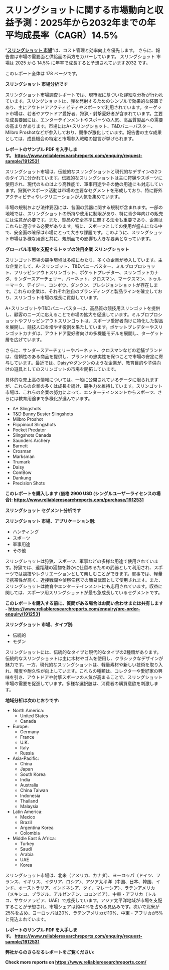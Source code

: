 <p><h1>スリングショットに関する市場動向と収益予測：2025年から2032年までの年平均成長率（CAGR）14.5%</h1></p><p>&ldquo;<strong><a href="https://www.reliableresearchreports.com/slingshot-r1912531?utm_campaign=110&utm_medium=9&utm_source=Github&utm_content=ia&utm_term=27022025&utm_id=slingshot">スリングショット 市場</a></strong>&rdquo;は、コスト管理と効率向上を優先します。 さらに、報告書は市場の需要面と供給面の両方をカバーしています。 スリングショット 市場は 2025 から 14.5% に年率で成長すると予想されています2032 です。</p>
<p>このレポート全体は 178 ページです。</p>
<p><strong>スリングショット 市場分析です</strong></p>
<p><p>スリングショット市場調査レポートでは、現市況に基づいた詳細な分析が行われています。スリングショットは、弾を発射するためのシンプルで効果的な装置であり、主にアウトドアアクティビティやスポーツで利用されています。ターゲット市場は、若者やアウトドア愛好者、狩猟・射撃愛好者が含まれています。主要な成長要因には、エンターテインメントやスポーツの人気、高品質製品への需要の高まりがあります。市場にはA+スリングショット、T&Dバニーバスター、Milbro Proshotなどが参入しており、競争が激化しています。報告書の主な成果としては、成長機会の特定と市場参入戦略の提言が挙げられます。</p></p>
<p><strong>レポートのサンプル PDF を入手します。&nbsp;<a href="https://www.reliableresearchreports.com/enquiry/request-sample/1912531?utm_campaign=110&utm_medium=9&utm_source=Github&utm_content=ia&utm_term=27022025&utm_id=slingshot">https://www.reliableresearchreports.com/enquiry/request-sample/1912531</a></strong></p>
<p><p>スリングショット市場は、伝統的なスリングショットと現代的なデザインの2つのタイプに分かれています。伝統的なスリングショットは主に狩猟やスポーツに使用され、現代のものはより高性能で、軍事用途やその他の用途にも対応しています。狩猟やスポーツ活動は市場の主要なセグメントを形成しており、特に野外アクティビティやレクリエーションが人気を集めています。</p><p>市場の規制および法律要因には、各国の武器に関する規制が含まれます。一部の地域では、スリングショットの所持や使用に制限があり、特に青少年向けの販売には注意が必要です。また、製品の安全基準に関する法令も重要であり、企業はこれらに遵守する必要があります。特に、スポーツとしての使用が盛んになる中で、安全面の確保は市場にとって大きな課題です。このように、スリングショット市場は多様な用途と共に、規制面での影響も大きな要素となっています。</p></p>
<p><strong>グローバル市場を支配するトップの注目企業 スリングショット</strong></p>
<p><p>スリンゴット市場の競争環境は多岐にわたり、多くの企業が参入しています。主な企業として、A+スリンゴット、T&Dバニーバスター、ミルブロプロショット、フリッピンアウトスリンゴット、ポケットプレデター、スリンゴットカナダ、サンダースアーチェリー、バーネット、クロスマン、マークスマン、トゥルーマーク、デイジー、コンボウ、ダンクン、プレシジョンショットが存在します。これらの企業は、それぞれ独自のブランディングと製品ラインを確立しており、スリンゴット市場の成長に貢献しています。</p><p>A+スリンゴットやT&Dバニーバスターは、高品質の競技用スリンゴットを提供し、顧客のニーズに応えることで市場の拡大を促進しています。ミルブロプロショットやフリッピンアウトスリンゴットは、スポーツ愛好者向けに特化した製品を展開し、競技人口を増やす役割を果たしています。ポケットプレデターやスリンゴットカナダは、アウトドア愛好者向けの多機能モデルを展開し、ターゲット層を広げています。</p><p>さらに、サンダースアーチェリーやバーネット、クロスマンなどの老舗ブランドは、信頼性のある商品を提供し、ブランドの忠実性を保つことで市場の安定に寄与しています。最近では、Daisyやダンクンのような企業が、教育目的や子供向けの遊具としてのスリンゴットの市場を開拓しています。</p><p>具体的な売上高の情報については、一般に公開されているデータに限られますが、これらの企業の多くは成長を続け、競争力を維持しています。スリンゴット市場は、これらの企業の努力によって、エンターテインメントからスポーツ、さらには教育用途まで多様化が進んでいます。</p></p>
<p><ul><li>A+ Slingshots</li><li>T&D Bunny Buster Slingshots</li><li>Milbro Proshot</li><li>Flippinout Slingshots</li><li>Pocket Predator</li><li>Slingshots Canada</li><li>Saunders Archery</li><li>Barnett</li><li>Crosman</li><li>Marksman</li><li>Trumark</li><li>Daisy</li><li>ComBow</li><li>Dankung</li><li>Precision Shots</li></ul></p>
<p><strong>このレポートを購入します (価格 2900 USD (シングルユーザーライセンスの場合):&nbsp;<a href="https://www.reliableresearchreports.com/purchase/1912531?utm_campaign=110&utm_medium=9&utm_source=Github&utm_content=ia&utm_term=27022025&utm_id=slingshot">https://www.reliableresearchreports.com/purchase/1912531</a></strong></p>
<p><strong>スリングショット セグメント分析です</strong></p>
<p><strong>スリングショット 市場、アプリケーション別:</strong></p>
<p><ul><li>ハンティング</li><li>スポーツ</li><li>軍事用途</li><li>その他</li></ul></p>
<p><p>スリングショットは狩猟、スポーツ、軍事などの多様な用途で使用されています。狩猟では、遠距離の獲物を静かに仕留めるための武器として利用され、スポーツでは競技やレクリエーションとして楽しむことができます。軍事では、軽量で携帯性が高く、近接戦闘や偵察任務での簡易武器として使用されます。また、スリングショットは教育やエンターテインメントにも応用されています。収益に関しては、スポーツ用スリングショットが最も急成長しているセグメントです。</p></p>
<p><strong>このレポートを購入する前に、質問がある場合はお問い合わせまたは共有します - <a href="https://www.reliableresearchreports.com/enquiry/pre-order-enquiry/1912531?utm_campaign=110&utm_medium=9&utm_source=Github&utm_content=ia&utm_term=27022025&utm_id=slingshot">https://www.reliableresearchreports.com/enquiry/pre-order-enquiry/1912531</a></strong></p>
<p><strong>スリングショット 市場、タイプ別:</strong></p>
<p><ul><li>伝統的</li><li>モダン</li></ul></p>
<p><p>スリングショットには、伝統的なタイプと現代的なタイプの2種類があります。伝統的なスリングショットは主に木材やゴムを使用し、クラシックなデザインが魅力です。一方、現代的なスリングショットは、軽量素材や新しい技術を取り入れ、精度や耐久性が向上しています。これらの種類は、コレクターや愛好家の興味を引き、アウトドアや射撃スポーツの人気が高まることで、スリングショット市場の需要を促進しています。多様な選択肢は、消費者の購買意欲を刺激します。</p></p>
<p><strong>地域分析は次のとおりです:</strong></p>
<p><ul>
    <li>
        North America:
        <ul>
            <li>United States</li>
            <li>Canada</li>
        </ul>
    </li>
    <li>
        Europe:
        <ul>
            <li>Germany</li>
            <li>France</li>
            <li>U.K.</li>
            <li>Italy</li>
            <li>Russia</li>
        </ul>
    </li>
    <li>
        Asia-Pacific:
        <ul>
            <li>China</li>
            <li>Japan</li>
            <li>South Korea</li>
            <li>India</li>
            <li>Australia</li>
            <li>China Taiwan</li>
            <li>Indonesia</li>
            <li>Thailand</li>
            <li>Malaysia</li>
        </ul>
    </li>
    <li>
        Latin America:
        <ul>
            <li>Mexico</li>
            <li>Brazil</li>
            <li>Argentina Korea</li>
            <li>Colombia</li>
        </ul>
    </li>
    <li>
        Middle East & Africa:
        <ul>
            <li>Turkey</li>
            <li>Saudi</li>
            <li>Arabia</li>
            <li>UAE</li>
            <li>Korea</li>
        </ul>
    </li>
    </ul></p>
<p><p>スリングショット市場は、北米（アメリカ、カナダ）、ヨーロッパ（ドイツ、フランス、イギリス、イタリア、ロシア）、アジア太平洋（中国、日本、韓国、インド、オーストラリア、インドネシア、タイ、マレーシア）、ラテンアメリカ（メキシコ、ブラジル、アルゼンチン、コロンビア）、中東・アフリカ（トルコ、サウジアラビア、UAE）で成長しています。アジア太平洋地域が市場を支配することが予想され、市場シェアは約40%を占める見込みです。次いで北米が25%を占め、ヨーロッパは20%、ラテンアメリカが10%、中東・アフリカが5%と見込まれています。</p></p>
<p><strong>レポートのサンプル PDF を入手します。&nbsp;<a href="https://www.reliableresearchreports.com/enquiry/request-sample/1912531?utm_campaign=110&utm_medium=9&utm_source=Github&utm_content=ia&utm_term=27022025&utm_id=slingshot">https://www.reliableresearchreports.com/enquiry/request-sample/1912531</a></strong></p>
<p><strong></strong></p>
<p><strong></strong></p>
<p><strong></strong></p>
<p><strong></strong></p>
<p><strong>弊社からのさらなるレポートをご覧ください:</strong></p>
<p><strong>Check more reports on <a href="https://www.reliableresearchreports.com/?utm_campaign=110&utm_medium=9&utm_source=Github&utm_content=ia&utm_term=27022025&utm_id=slingshot">https://www.reliableresearchreports.com/</a></strong></p>